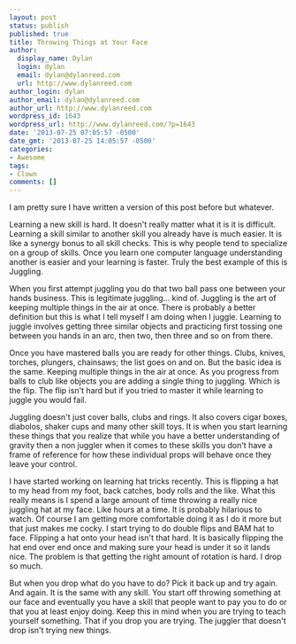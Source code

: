 ```yaml
---
layout: post
status: publish
published: true
title: Throwing Things at Your Face
author:
  display_name: Dylan
  login: dylan
  email: dylan@dylanreed.com
  url: http://www.dylanreed.com
author_login: dylan
author_email: dylan@dylanreed.com
author_url: http://www.dylanreed.com
wordpress_id: 1643
wordpress_url: http://www.dylanreed.com/?p=1643
date: '2013-07-25 07:05:57 -0500'
date_gmt: '2013-07-25 14:05:57 -0500'
categories:
- Awesome
tags:
- Clown
comments: []
---
```

<p>I am pretty sure I have written a version of this post before but whatever. </p>
<p>Learning a new skill is hard. It doesn't really matter what it is it is difficult. Learning a skill similar to another skill you already have is much easier. It is like a synergy bonus to all skill checks. This is why people tend to specialize on a group of skills. Once you learn one computer language understanding another is easier and your learning is faster. Truly the best example of this is Juggling.</p>
<p>When you first attempt juggling you do that two ball pass one between your hands business. This is legitimate juggling&hellip; kind of. Juggling is the art of keeping multiple things in the air at once. There is probably a better definition but this is what I tell myself I am doing when I juggle. Learning to juggle involves getting three similar objects and practicing first tossing one between you hands in an arc, then two, then three and so on from there. </p>
<p>Once you have mastered balls you are ready for other things. Clubs, knives, torches, plungers, chainsaws; the list goes on and on. But the basic idea is the same. Keeping multiple things in the air at once. As you progress from balls to club like objects you are adding a single thing to juggling. Which is the flip. The flip isn't hard but if you tried to master it while learning to juggle you would fail. </p>
<p>Juggling doesn't just cover balls, clubs and rings. It also covers cigar boxes, diabolos, shaker cups and many other skill toys. It is when you start learning these things that you realize that while you have a better understanding of gravity then a non juggler when it comes to these skills you don't have a frame of reference for how these individual props will behave once they leave your control. </p>
<p>I have started working on learning hat tricks recently. This is flipping a hat to my head from my foot, back catches, body rolls and the like. What this really means is I spend a large amount of time throwing a really nice juggling hat at my face. Like hours at a time. It is probably hilarious to watch. Of course I am getting more comfortable doing it as I do it more but that just makes me cocky. I start trying to do double flips and BAM hat to face. Flipping a hat onto your head isn't that hard. It is basically flipping the hat end over end once and making sure your head is under it so it lands nice. The problem is that getting the right amount of rotation is hard. I drop so much. </p>
<p>But when you drop what do you have to do? Pick it back up and try again. And again. It is the same with any skill. You start off throwing something at our face and eventually you have a skill that people want to pay you to do or that you at least enjoy doing. Keep this in mind when you are trying to teach yourself something. That if you drop you are trying. The juggler that doesn't drop isn't trying new things.</p>
